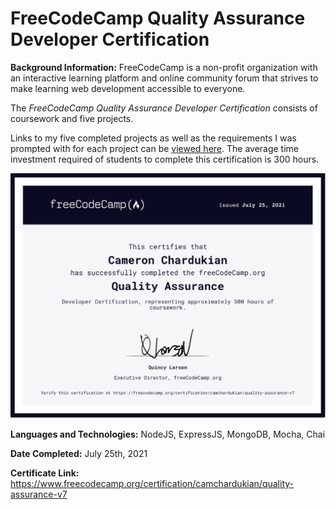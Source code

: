 # FreeCodeCamp Quality Assurance Developer Certification

**Background Information:**
FreeCodeCamp is a non-profit organization with an interactive learning platform and online community forum that strives to make learning web development accessible to everyone.

The *FreeCodeCamp Quality Assurance Developer Certification* consists of coursework and five projects. 

Links to my five completed projects as well as the requirements I was prompted with for each project can be [viewed here](https://www.freecodecamp.org/certification/camchardukian/quality-assurance-v7). The average time investment required of students to complete this certification is 300 hours.

![](images/Quality-Assurance.png)

**Languages and Technologies:** NodeJS, ExpressJS, MongoDB, Mocha, Chai 

**Date Completed:** July 25th, 2021

**Certificate Link:** https://www.freecodecamp.org/certification/camchardukian/quality-assurance-v7